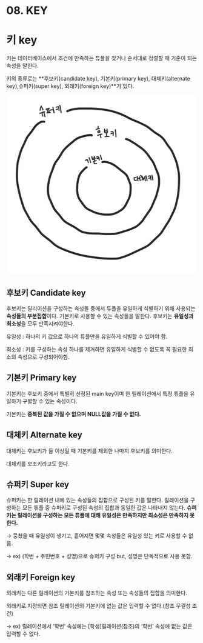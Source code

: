 # 08. KEY


# 키 key

키는 데이터베이스에서 조건에 만족하는 튜플을 찾거나 순서대로 정렬할 때 기준이 되는 속성을 말한다.

키의 종류로는 **후보키(candidate key), 기본키(primary key), 대체키(alternate key),슈퍼키(super key), 외래키(foreign key)**가 있다.

![key](https://github.com/Butterfly-effect-19/Study_for_Beginner/blob/main/image/key.png?raw=true)

## 후보키 Candidate key

후보키는 릴리이션을 구성하는 속성들 중에서 튜플을 유일하게 식별하기 위해 사용되는 **속성들의 부분집합**이다. 기본키로 사용할 수 있는 속성들을 말한다. 후보키는 **유일성과 최소성**을 모두 만족시켜야한다.

유일성 : 하나의 키 값으로 하나의 튜플만을 유일하게 식별할 수 있어야 함.

최소성 : 키를 구성하는 속성 하나를 제거하면 유일하게 식별할 수 없도록 꼭 필요한 최소의 속성으로 구성되어야함. 

## 기본키 Primary key

기본키는 후보키 중에서 특별히 선정된 main key이며 한 릴레이션에서 특정 튜플을 유일하기 구별할 수 있는 속성이다.

기본키는 **중복된 값을 가질 수 없으며 NULL값을 가질 수 없다.**

## 대체키 Alternate key

대체키는 후보키가 둘 이상일 때 기본키를 제외한 나마지 후보키를 의미한다.

대체키를 보조키라고도 한다.

## 슈퍼키 Super key

슈퍼키는 한 릴레이션 내에 있는 속성들의 집합으로 구성된 키를 말한다. 릴레이션을 구성하는 모든 튜플 중 슈퍼키로 구성된 속성의 집합과 동일한 값은 나타내지 않는다. **슈퍼키는 릴레이션을 구성하는 모든 튜플에 대해 유일성은 만족하지만 최소성은 만족하지 못한다.** 

→ 뭉쳤을 때 유일성이 생기고, 흩어지면 몇몇 속성들은 유일성 있는 키로 사용할 수 없음. 

→ ex) (학번 + 주민번호 + 성명)으로 슈퍼키 구성 but, 성명은 단독적으로 사용 못함. 

## 외래키 Foreign key

외래키는 다른 릴레이션의 기본키를 참조하는 속성 또는 속성들의 집합을 의미한다. 

외래키로 지정되면 참조 릴레이션의 기본키에 없는 값은 입력할 수 없다.(참조 무결성 조건) 

→ ex) 릴레이션에서 ‘학번’ 속성에는 [학생]릴레이션(참조)의 ‘학번’ 속성에 없는 값은 입력할 수 없다.